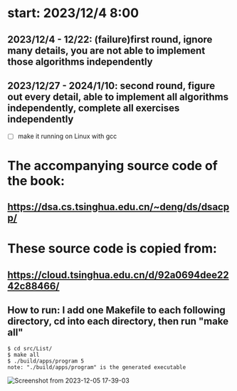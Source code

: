 # start: 2023/12/4 8:00
## 2023/12/4 - 12/22: (failure)first round, ignore many details, you are not able to implement those algorithms independently
## 2023/12/27 - 2024/1/10: second round, figure out every detail, able to implement all algorithms independently, complete all exercises independently

- [ ] make it running on Linux with gcc
# The accompanying source code of the book:
## https://dsa.cs.tsinghua.edu.cn/~deng/ds/dsacpp/
# These source code is copied from:
## https://cloud.tsinghua.edu.cn/d/92a0694dee2242c88466/

## How to run: I add one Makefile to each following directory, cd into each directory, then run "make all"
```
$ cd src/List/
$ make all
$ ./build/apps/program 5
note: "./build/apps/program" is the generated executable
```
![Screenshot from 2023-12-05 17-39-03](https://github.com/OccupyMars2025/dengjunhui-data-structure-cpp-source-code/assets/31559413/e23cb3b9-cf8d-4de0-84fb-787ac180b504)
